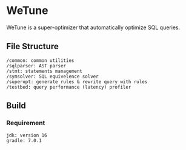 # WeTune

WeTune is a super-optimizer that automatically optimize SQL queries.

## File Structure
```
/common: common utilities
/sqlparser: AST parser
/stmt: statements management
/symsolver: SQL equivelence solver
/superopt: generate rules & rewrite query with rules
/testbed: query performance (latency) profiler
```

## Build
### Requirement
```
jdk: version 16
gradle: 7.0.1
```